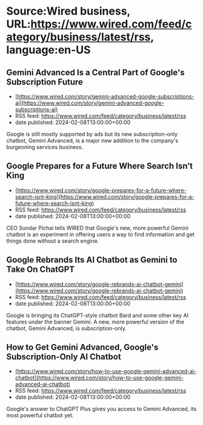 # Source:Wired business, URL:https://www.wired.com/feed/category/business/latest/rss, language:en-US

## Gemini Advanced Is a Central Part of Google's Subscription Future
 - [https://www.wired.com/story/gemini-advanced-google-subscriptions-ai](https://www.wired.com/story/gemini-advanced-google-subscriptions-ai)
 - RSS feed: https://www.wired.com/feed/category/business/latest/rss
 - date published: 2024-02-08T13:00:00+00:00

Google is still mostly supported by ads but its new subscription-only chatbot, Gemini Advanced, is a major new addition to the company's burgeoning services business.

## Google Prepares for a Future Where Search Isn’t King
 - [https://www.wired.com/story/google-prepares-for-a-future-where-search-isnt-king](https://www.wired.com/story/google-prepares-for-a-future-where-search-isnt-king)
 - RSS feed: https://www.wired.com/feed/category/business/latest/rss
 - date published: 2024-02-08T13:00:00+00:00

CEO Sundar Pichai tells WIRED that Google's new, more powerful Gemini chatbot is an experiment in offering users a way to find information and get things done without a search engine.

## Google Rebrands Its AI Chatbot as Gemini to Take On ChatGPT
 - [https://www.wired.com/story/google-rebrands-ai-chatbot-gemini](https://www.wired.com/story/google-rebrands-ai-chatbot-gemini)
 - RSS feed: https://www.wired.com/feed/category/business/latest/rss
 - date published: 2024-02-08T13:00:00+00:00

Google is bringing its ChatGPT-style chatbot Bard and some other key AI features under the banner Gemini. A new, more powerful version of the chatbot, Gemini Advanced, is subscription-only.

## How to Get Gemini Advanced, Google's Subscription-Only AI Chatbot
 - [https://www.wired.com/story/how-to-use-google-gemini-advanced-ai-chatbot](https://www.wired.com/story/how-to-use-google-gemini-advanced-ai-chatbot)
 - RSS feed: https://www.wired.com/feed/category/business/latest/rss
 - date published: 2024-02-08T13:00:00+00:00

Google's answer to ChatGPT Plus gives you access to Gemini Advanced, its most powerful chatbot yet.

